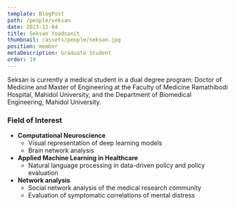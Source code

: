 ```yaml
---
template: BlogPost
path: /people/seksan
date: 2023-12-04
title: Seksan Yoadsanit
thumbnail: /assets/people/seksan.jpg
position: member
metaDescription: Graduate Student
order: 19
---
```


Seksan is currently a medical student in a dual degree program: Doctor of Medicine and Master of Engineering at the Faculty of Medicine Ramathibodi Hospital, Mahidol University, and the Department of Biomedical Engineering, Mahidol University.

### Field of Interest

- **Computational Neuroscience**
  -  Visual representation of deep learning models
  -  Brain network analysis
- **Applied Machine Learning in Healthcare**
  - Natural language processing in data-driven policy and policy evaluation
- **Network analysis**
  - Social network analysis of the medical research community
  - Evaluation of symptomatic correlations of mental distress
